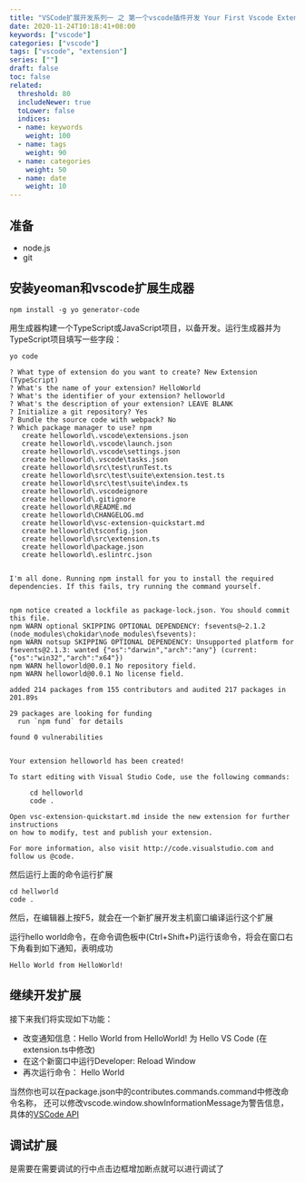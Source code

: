 ```yaml
---
title: "VSCode扩展开发系列一 之 第一个vscode插件开发 Your First Vscode Extension"
date: 2020-11-24T10:18:41+08:00
keywords: ["vscode"]
categories: ["vscode"]
tags: ["vscode", "extension"]
series: [""]
draft: false
toc: false
related:
  threshold: 80
  includeNewer: true
  toLower: false
  indices:
  - name: keywords
    weight: 100
  - name: tags
    weight: 90
  - name: categories
    weight: 50
  - name: date
    weight: 10
---
```


## 准备
- node.js
- git

## 安装yeoman和vscode扩展生成器
```shell script
npm install -g yo generator-code
```
用生成器构建一个TypeScript或JavaScript项目，以备开发。运行生成器并为TypeScript项目填写一些字段：
```shell script
yo code

? What type of extension do you want to create? New Extension (TypeScript)
? What's the name of your extension? HelloWorld
? What's the identifier of your extension? helloworld
? What's the description of your extension? LEAVE BLANK
? Initialize a git repository? Yes
? Bundle the source code with webpack? No
? Which package manager to use? npm
   create helloworld\.vscode\extensions.json
   create helloworld\.vscode\launch.json
   create helloworld\.vscode\settings.json
   create helloworld\.vscode\tasks.json
   create helloworld\src\test\runTest.ts
   create helloworld\src\test\suite\extension.test.ts
   create helloworld\src\test\suite\index.ts
   create helloworld\.vscodeignore
   create helloworld\.gitignore
   create helloworld\README.md
   create helloworld\CHANGELOG.md
   create helloworld\vsc-extension-quickstart.md
   create helloworld\tsconfig.json
   create helloworld\src\extension.ts
   create helloworld\package.json
   create helloworld\.eslintrc.json


I'm all done. Running npm install for you to install the required dependencies. If this fails, try running the command yourself.


npm notice created a lockfile as package-lock.json. You should commit this file.
npm WARN optional SKIPPING OPTIONAL DEPENDENCY: fsevents@~2.1.2 (node_modules\chokidar\node_modules\fsevents):
npm WARN notsup SKIPPING OPTIONAL DEPENDENCY: Unsupported platform for fsevents@2.1.3: wanted {"os":"darwin","arch":"any"} (current: {"os":"win32","arch":"x64"})
npm WARN helloworld@0.0.1 No repository field.
npm WARN helloworld@0.0.1 No license field.

added 214 packages from 155 contributors and audited 217 packages in 201.89s

29 packages are looking for funding
  run `npm fund` for details

found 0 vulnerabilities


Your extension helloworld has been created!

To start editing with Visual Studio Code, use the following commands:

     cd helloworld
     code .

Open vsc-extension-quickstart.md inside the new extension for further instructions
on how to modify, test and publish your extension.

For more information, also visit http://code.visualstudio.com and follow us @code.
```
然后运行上面的命令运行扩展
```shell script
cd hellworld
code .
```
然后，在编辑器上按F5，就会在一个新扩展开发主机窗口编译运行这个扩展

运行hello world命令，在命令调色板中(Ctrl+Shift+P)运行该命令，将会在窗口右下角看到如下通知，表明成功
```shell script
Hello World from HelloWorld!
```

## 继续开发扩展
接下来我们将实现如下功能：

- 改变通知信息：Hello World from HelloWorld! 为 Hello VS Code (在extension.ts中修改)
- 在这个新窗口中运行Developer: Reload Window
- 再次运行命令： Hello World

当然你也可以在package.json中的contributes.commands.command中修改命令名称，
还可以修改vscode.window.showInformationMessage为警告信息，具体的[VSCode API](https://code.visualstudio.com/api/references/vscode-api)

## 调试扩展
是需要在需要调试的行中点击边框增加断点就可以进行调试了










